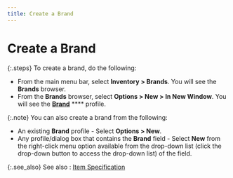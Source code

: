 ```yaml
---
title: Create a Brand
---
```


# Create a Brand


{:.steps}
To create a brand, do the following:

- From the main  menu bar, select **Inventory &gt; Brands**.  You will see the **Brands** browser.
- From the **Brands** browser, select **Options 
 &gt; New &gt; In New Window**. You will see the [**Brand**]({{site.mi_baseurl}}/item-profile-details/item-specification/brand/brand_profile.html) **** profile.



{:.note}
You can also create a brand from the following:

- An existing  **Brand** profile - Select **Options 
 &gt; New**.
- Any profile/dialog  box that contains the **Brand** field  - Select **New** from the right-click  menu option available from the drop-down list (click the drop-down button  to access the drop-down list) of the field.


{:.see_also}
See also
: [Item Specification]({{site.mi_baseurl}}/item-profile-details/item-specification/item_specification.html)
